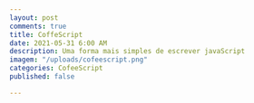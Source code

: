 ```yaml
---
layout: post
comments: true
title: CoffeScript
date: 2021-05-31 6:00 AM
description: Uma forma mais simples de escrever javaScript
imagem: "/uploads/cofeescript.png"
categories: CofeeScript
published: false

---
```

